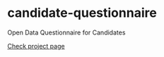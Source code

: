 candidate-questionnaire
=======================

Open Data Questionnaire for Candidates

[Check project page](http://codeforcroatia.org/projects/upitnik_o_otvorenim_podacima_za_kandidate)
